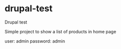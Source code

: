 # drupal-test
Drupal test

Simple project to show a list of products in home page

user: admin
password: admin

